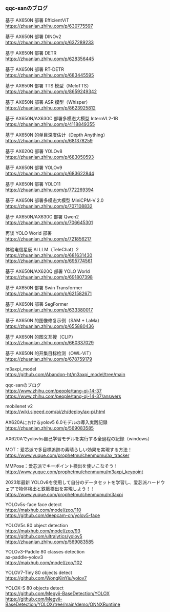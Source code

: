 
### qqc-sanのブログ

基于 AX650N 部署 EfficientViT  
https://zhuanlan.zhihu.com/p/630775597  

基于 AX650N 部署 DINOv2  
https://zhuanlan.zhihu.com/p/637289233  

基于 AX650N 部署 DETR  
https://zhuanlan.zhihu.com/p/628356445  

基于 AX650N 部署 RT-DETR<br>
https://zhuanlan.zhihu.com/p/683445595<br>

基于 AX650N 部署 TTS 模型（MeloTTS）<br>
https://zhuanlan.zhihu.com/p/8659249342<br>

基于 AX650N 部署 ASR 模型（Whisper）<br>
https://zhuanlan.zhihu.com/p/8623925812<br>

基于 AX650N/AX630C 部署多模态大模型 InternVL2-1B<br>
https://zhuanlan.zhihu.com/p/4118849355<br>

基于 AX650N 的单目深度估计（Depth Anything）<br>
https://zhuanlan.zhihu.com/p/681378259<br>

基于 AX620Q 部署 YOLOv8<br>
https://zhuanlan.zhihu.com/p/683050593<br>

基于 AX650N 部署 YOLOv9<br>
https://zhuanlan.zhihu.com/p/683622844<br>

基于 AX650N 部署 YOLO11<br>
https://zhuanlan.zhihu.com/p/772269394<br>

基于 AX650N 部署多模态大模型 MiniCPM-V 2.0<br>
https://zhuanlan.zhihu.com/p/707108832<br>

基于 AX650N/AX630C 部署 Qwen2<br>
https://zhuanlan.zhihu.com/p/706645301<br>

再谈 YOLO World 部署<br>
https://zhuanlan.zhihu.com/p/721856217<br>

体验电信星辰 AI LLM（TeleChat）2<br>
https://zhuanlan.zhihu.com/p/681631430<br>
https://zhuanlan.zhihu.com/p/695774561<br>


基于 AX650N/AX620Q 部署 YOLO World<br>
https://zhuanlan.zhihu.com/p/691807398<br>

基于 AX650N 部署 Swin Transformer  
https://zhuanlan.zhihu.com/p/621582671  




基于 AX650N 部署 SegFormer  
https://zhuanlan.zhihu.com/p/633380017  


基于 AX650N 的图像修复示例（SAM + LaMa）  
https://zhuanlan.zhihu.com/p/655880436  

基于 AX650N 的图文互搜（CLIP）  
https://zhuanlan.zhihu.com/p/660337029  

基于 AX650N 的开集目标检测（OWL-ViT）  
https://zhuanlan.zhihu.com/p/678759179  


m3axpi_model  
https://github.com/Abandon-ht/m3axpi_model/tree/main  

qqc-sanのブログ<br>
https://www.zhihu.com/people/tang-qi-14-37<br>
https://www.zhihu.com/people/tang-qi-14-37/answers<br>

mobilenet v2  
https://wiki.sipeed.com/ai/zh/deploy/ax-pi.html

AX620Aにおけるyolov5 6.0モデルの導入実践記録  
https://zhuanlan.zhihu.com/p/569083585  

AX620Aでyolov5s自己学習モデルを実行する全過程の記録（windows）  

MOT：爱芯派で多目標追跡の素晴らしい効果を実現する方法！  
https://www.yuque.com/prophetmu/chenmumu/ax_tracker   

MMPose：爱芯派でキーポイント検出を使いこなそう！  
https://www.yuque.com/prophetmu/chenmumu/m3axpi_keypoint  

2023年最新 YOLOv8を使用して自分のデータセットを学習し、爱芯派ハードウェアで物体検出と鉄筋検出を実現しよう！！  
https://www.yuque.com/prophetmu/chenmumu/m3axpi  

YOLOv5s-face face detect  
https://maixhub.com/model/zoo/110  
https://github.com/deepcam-cn/yolov5-face  

YOLOV5s 80 object detection  
https://maixhub.com/model/zoo/93  
https://github.com/ultralytics/yolov5    
https://zhuanlan.zhihu.com/p/569083585  

YOLOv3-Paddle 80 classes detection  
ax-paddle-yolov3  
https://maixhub.com/model/zoo/102  

YOLOV7-Tiny 80 objects detect  
https://github.com/WongKinYiu/yolov7  

YOLOX-S 80 objects detect  
https://github.com/Megvii-BaseDetection/YOLOX  
https://github.com/Megvii-BaseDetection/YOLOX/tree/main/demo/ONNXRuntime  

